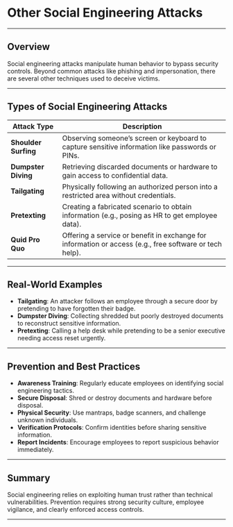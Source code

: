 # Other Social Engineering Attacks

---

## Overview

Social engineering attacks manipulate human behavior to bypass security controls. Beyond common attacks like phishing and impersonation, there are several other techniques used to deceive victims.

---

## Types of Social Engineering Attacks

| Attack Type           | Description |
|------------------------|-------------|
| **Shoulder Surfing**   | Observing someone’s screen or keyboard to capture sensitive information like passwords or PINs. |
| **Dumpster Diving**    | Retrieving discarded documents or hardware to gain access to confidential data. |
| **Tailgating**         | Physically following an authorized person into a restricted area without credentials. |
| **Pretexting**         | Creating a fabricated scenario to obtain information (e.g., posing as HR to get employee data). |
| **Quid Pro Quo**       | Offering a service or benefit in exchange for information or access (e.g., free software or tech help). |

---

## Real-World Examples

- **Tailgating**: An attacker follows an employee through a secure door by pretending to have forgotten their badge.
- **Dumpster Diving**: Collecting shredded but poorly destroyed documents to reconstruct sensitive information.
- **Pretexting**: Calling a help desk while pretending to be a senior executive needing access reset urgently.

---

## Prevention and Best Practices

- **Awareness Training**: Regularly educate employees on identifying social engineering tactics.
- **Secure Disposal**: Shred or destroy documents and hardware before disposal.
- **Physical Security**: Use mantraps, badge scanners, and challenge unknown individuals.
- **Verification Protocols**: Confirm identities before sharing sensitive information.
- **Report Incidents**: Encourage employees to report suspicious behavior immediately.

---

## Summary

Social engineering relies on exploiting human trust rather than technical vulnerabilities. Prevention requires strong security culture, employee vigilance, and clearly enforced access controls.

---
